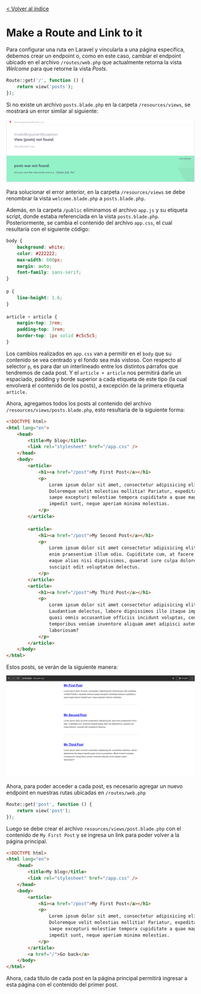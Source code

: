 [< Volver al índice](/docs/readme.md)

# Make a Route and Link to it

Para configurar una ruta en Laravel y vincularla a una página específica, debemos crear un endpoint o, como en este caso, cambiar el endpoint ubicado en el archivo `/routes/web.php` que actualmente retorna la vista _Welcome_ para que retorne la vista _Posts_.

```php
Route::get('/', function () {
    return view('posts');
});
```

Si no existe un archivo `posts.blade.php` en la carpeta `/resources/views`, se mostrará un error similar al siguiente:

![Error al no encontrar vista posts](images/vista-post-no-encontrada-v3.png)

Para solucionar el error anterior, en la carpeta `/resources/views` se debe renombrar la vista `welcome.blade.php` a `posts.blade.php`.

Además, en la carpeta `/public` eliminamos el archivo `app.js` y su etiqueta script, donde estaba referenciada en la vista `posts.blade.php`. Posteriormente, se cambia el contenido del archivo `app.css`, el cual resultaría con el siguiente código:

```css
body {
    background: white;
    color: #222222;
    max-width: 600px;
    margin: auto;
    font-family: sans-serif;
}

p {
    line-height: 1.6;
}

article + article {
    margin-top: 3rem;
    padding-top: 3rem;
    border-top: 1px solid #c5c5c5;
}
```

Los cambios realizados en `app.css` van a permitir en el `body` que su contenido se vea centrado y el fondo sea más vistoso. Con respecto al selector `p`, es para dar un interlineado entre los distintos párrafos que tendremos de cada post. Y el `article + article` nos permitirá darle un espaciado, padding y borde superior a cada etiqueta de este tipo (la cual envolverá el contenido de los posts), a excepción de la primera etiqueta `article.`

Ahora, agregamos todos los posts al contenido del archivo `/resources/views/posts.blade.php`, esto resultaría de la siguiente forma:

```html
<!DOCTYPE html>
<html lang="en">
    <head>
        <title>My blog</title>
        <link rel="stylesheet" href="/app.css" />
    </head>
    <body>
        <article>
            <h1><a href="/post">My First Post</a></h1>
            <p>
                Lorem ipsum dolor sit amet, consectetur adipisicing elit.
                Doloremque velit molestias mollitia! Pariatur, expedita dolorum
                saepe excepturi molestiae tempora cupiditate a quae magni facere
                impedit sunt, neque aperiam minima molestias.
            </p>
        </article>

        <article>
            <h1><a href="/post">My Second Post</a></h1>
            <p>
                Lorem ipsum dolor sit amet consectetur adipisicing elit. Ipsa
                enim praesentium illum odio. Cupiditate cum, at facere impedit
                eaque alias nisi dignissimos, quaerat iure culpa dolorem,
                suscipit odit voluptatum delectus.
            </p>
        </article>
        <article>
            <h1><a href="/post">My Third Post</a></h1>
            <p>
                Lorem ipsum dolor sit amet consectetur adipisicing elit.
                Laudantium delectus, labore dignissimos illo itaque impedit
                quasi omnis accusantium officiis incidunt voluptas, consequuntur
                temporibus veniam inventore aliquam amet adipisci autem
                laboriosam?
            </p>
        </article>
    </body>
</html>
```

Estos posts, se verán de la siguiente manera:

![Posts agregados a la vista posts](images/posts-agregados-a-la-vista-posts-v3.png)

Ahora, para poder acceder a cada post, es necesario agregar un nuevo endpoint en nuestras rutas ubicadas en `/routes/web.php`

```php
Route::get('post', function () {
    return view('post');
});
```

Luego se debe crear el archivo `resources/views/post.blade.php` con el contenido de `My First Post` y se ingresa un link para poder volver a la página principal.

```html
<!DOCTYPE html>
<html lang="en">
    <head>
        <title>My blog</title>
        <link rel="stylesheet" href="/app.css" />
    </head>
    <body>
        <article>
            <h1><a href="/post">My First Post</a></h1>
            <p>
                Lorem ipsum dolor sit amet, consectetur adipisicing elit.
                Doloremque velit molestias mollitia! Pariatur, expedita dolorum
                saepe excepturi molestiae tempora cupiditate a quae magni facere
                impedit sunt, neque aperiam minima molestias.
            </p>
        </article>
        <a href="/">Go back</a>
    </body>
</html>
```

Ahora, cada título de cada post en la página principal permitirá ingresar a esta página con el contenido del primer post.
